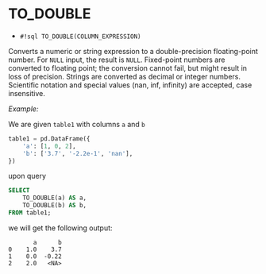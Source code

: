 # TO_DOUBLE


-  `#!sql TO_DOUBLE(COLUMN_EXPRESSION)`

Converts a numeric or string expression to a double-precision floating-point number.
For `NULL` input, the result is `NULL`.
Fixed-point numbers are converted to floating point; the conversion cannot
fail, but might result in loss of precision.
Strings are converted as decimal or integer numbers. Scientific notation
and special values (nan, inf, infinity) are accepted, case insensitive.

_Example:_

We are given `table1` with columns `a` and `b`
```python
table1 = pd.DataFrame({
    'a': [1, 0, 2],
    'b': ['3.7', '-2.2e-1', 'nan'],
})
```
upon query
```sql
SELECT
    TO_DOUBLE(a) AS a,
    TO_DOUBLE(b) AS b,
FROM table1;
```
we will get the following output:
```
       a      b
0    1.0    3.7
1    0.0  -0.22
2    2.0   <NA>
```

